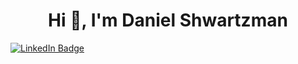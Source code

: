   <h1 align="center">Hi 👋, I'm Daniel Shwartzman</h1>
  
  <div id="badges">
    <a href="https://www.linkedin.com/in/daniel-shwartzman/">
      <img src="https://img.shields.io/badge/LinkedIn-blue?style=for-the-badge&logo=linkedin&logoColor=white" alt="LinkedIn Badge"/>
    </a>
  </div>

